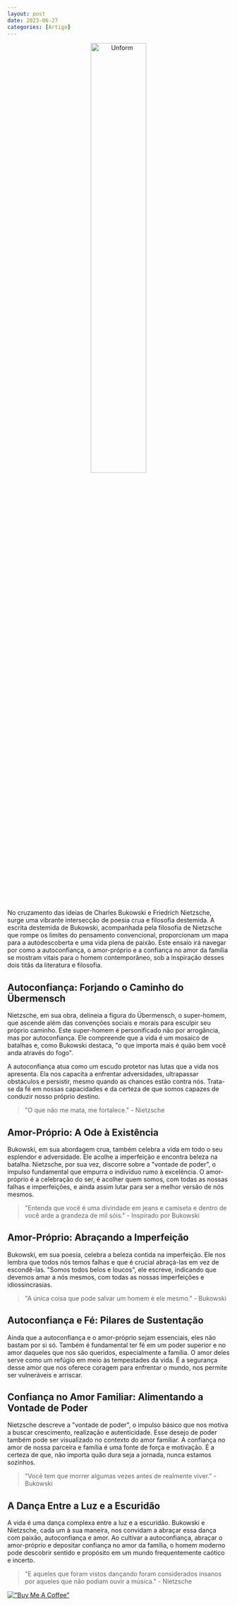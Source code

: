 ```yaml
---
layout: post
date: 2023-06-27
categories: [Artigo]
---
```


<p align="center">
<img src="{{ site.baseurl }}/images/2023-06-27-A-Necessidade-do-Homem--Autoconfianca-Amor-Proprio-e-Confianca-no-Amor-Familiar.png" height="50%" width="50%" alt="Unform" />
</p>

No cruzamento das ideias de Charles Bukowski e Friedrich Nietzsche, surge uma vibrante intersecção de poesia crua e filosofia destemida. A escrita destemida de Bukowski, acompanhada pela filosofia de Nietzsche que rompe os limites do pensamento convencional, proporcionam um mapa para a autodescoberta e uma vida plena de paixão. Este ensaio irá navegar por como a autoconfiança, o amor-próprio e a confiança no amor da família se mostram vitais para o homem contemporâneo, sob a inspiração desses dois titãs da literatura e filosofia.

## Autoconfiança: Forjando o Caminho do Übermensch

Nietzsche, em sua obra, delineia a figura do Übermensch, o super-homem, que ascende além das convenções sociais e morais para esculpir seu próprio caminho. Este super-homem é personificado não por arrogância, mas por autoconfiança. Ele compreende que a vida é um mosaico de batalhas e, como Bukowski destaca, "o que importa mais é quão bem você anda através do fogo".

A autoconfiança atua como um escudo protetor nas lutas que a vida nos apresenta. Ela nos capacita a enfrentar adversidades, ultrapassar obstáculos e persistir, mesmo quando as chances estão contra nós. Trata-se da fé em nossas capacidades e da certeza de que somos capazes de conduzir nosso próprio destino.

> "O que não me mata, me fortalece." - Nietzsche

## Amor-Próprio: A Ode à Existência

Bukowski, em sua abordagem crua, também celebra a vida em todo o seu esplendor e adversidade. Ele acolhe a imperfeição e encontra beleza na batalha. Nietzsche, por sua vez, discorre sobre a "vontade de poder", o impulso fundamental que empurra o indivíduo rumo à excelência. O amor-próprio é a celebração do ser, é acolher quem somos, com todas as nossas falhas e imperfeições, e ainda assim lutar para ser a melhor versão de nós mesmos.

> "Entenda que você é uma divindade em jeans e camiseta e dentro de você arde a grandeza de mil sóis." - Inspirado por Bukowski

## Amor-Próprio: Abraçando a Imperfeição

Bukowski, em sua poesia, celebra a beleza contida na imperfeição. Ele nos lembra que todos nós temos falhas e que é crucial abraçá-las em vez de escondê-las. "Somos todos belos e loucos", ele escreve, indicando que devemos amar a nós mesmos, com todas as nossas imperfeições e idiossincrasias.

> "A única coisa que pode salvar um homem é ele mesmo." - Bukowski

## Autoconfiança e Fé: Pilares de Sustentação

Ainda que a autoconfiança e o amor-próprio sejam essenciais, eles não bastam por si só. Também é fundamental ter fé em um poder superior e no amor daqueles que nos são queridos, especialmente a família. O amor deles serve como um refúgio em meio às tempestades da vida. É a segurança desse amor que nos oferece coragem para enfrentar o mundo, nos permite ser vulneráveis e arriscar.

## Confiança no Amor Familiar: Alimentando a Vontade de Poder

Nietzsche descreve a "vontade de poder", o impulso básico que nos motiva a buscar crescimento, realização e autenticidade. Esse desejo de poder também pode ser visualizado no contexto do amor familiar. A confiança no amor de nossa parceira e família é uma fonte de força e motivação. É a certeza de que, não importa quão dura seja a jornada, nunca estamos sozinhos.

> "Você tem que morrer algumas vezes antes de realmente viver." - Bukowski

## A Dança Entre a Luz e a Escuridão

A vida é uma dança complexa entre a luz e a escuridão. Bukowski e Nietzsche, cada um à sua maneira, nos convidam a abraçar essa dança com paixão, autoconfiança e amor. Ao cultivar a autoconfiança, abraçar o amor-próprio e depositar confiança no amor da família, o homem moderno pode descobrir sentido e propósito em um mundo frequentemente caótico e incerto.

> "E aqueles que foram vistos dançando foram considerados insanos por aqueles que não podiam ouvir a música." - Nietzsche


[!["Buy Me A Coffee"](https://user-images.githubusercontent.com/1376749/120938564-50c59780-c6e1-11eb-814f-22a0399623c5.png)](https://www.buymeacoffee.com/govinda777)